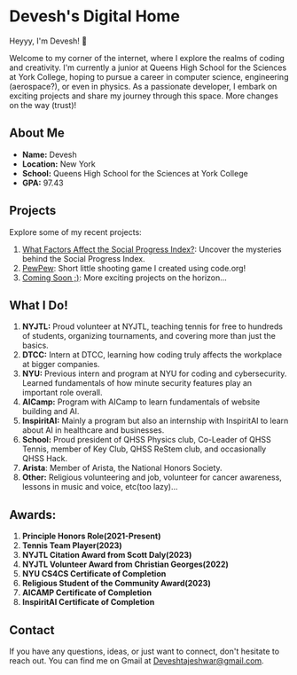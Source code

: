 # Devesh's Digital Home

Heyyy, I'm Devesh! 👋

Welcome to my corner of the internet, where I explore the realms of coding and creativity. I'm currently a junior at Queens High School for the Sciences at York College, hoping to pursue a career in computer science, engineering (aerospace?), or even in physics. As a passionate developer, I embark on exciting projects and share my journey through this space. More changes on the way (trust)!

## About Me

- **Name:** Devesh
- **Location:** New York
- **School:** Queens High School for the Sciences at York College 
- **GPA:** 97.43

## Projects

Explore some of my recent projects:

1. [What Factors Affect the Social Progress Index?](http://tinyurl.com/SPIWORLD): Uncover the mysteries behind the Social Progress Index.
2. [PewPew](http://tinyurl.com/MagicRage): Short little shooting game I created using code.org!
3. [Coming Soon ;)](): More exciting projects on the horizon...

## What I Do!

1. **NYJTL:** Proud volunteer at NYJTL, teaching tennis for free to hundreds of students, organizing tournaments, and covering more than just the basics.
2. **DTCC:** Intern at DTCC, learning how coding truly affects the workplace at bigger companies.
3. **NYU:** Previous intern and program at NYU for coding and cybersecurity. Learned fundamentals of how minute security features play an important role overall.
4. **AICamp:** Program with AICamp to learn fundamentals of website building and AI.
5. **InspiritAI:** Mainly a program but also an internship with InspiritAI to learn about AI in healthcare and businesses.
6. **School:** Proud president of QHSS Physics club, Co-Leader of QHSS Tennis, member of Key Club, QHSS ReStem club, and occasionally QHSS Hack.
7. **Arista**: Member of Arista, the National Honors Society.
8. **Other:** Religious volunteering and job, volunteer for cancer awareness, lessons in music and voice, etc(too lazy)...

## Awards:
1. **Principle Honors Role(2021-Present)**
2. **Tennis Team Player(2023)**
3. **NYJTL Citation Award from Scott Daly(2023)**
4. **NYJTL Volunteer Award from Christian Georges(2022)**
5. **NYU CS4CS Certificate of Completion**
6. **Religious Student of the Community Award(2023)**
7. **AICAMP Certificate of Completion**
8. **InspiritAI Certificate of Completion**

## Contact

If you have any questions, ideas, or just want to connect, don't hesitate to reach out. You can find me on Gmail at [Deveshtajeshwar@gmail.com](mailto:deveshtajeshwar@gmail.com).
